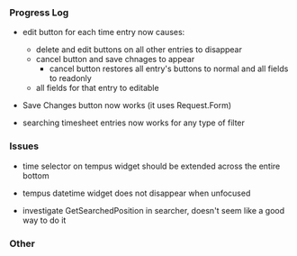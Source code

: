### Progress Log

- edit button for each time entry now causes:
    - delete and edit buttons on all other entries to disappear 
    - cancel button and save chnages to appear
        - cancel button restores all entry's buttons to normal and all fields to readonly
    - all fields for that entry to editable

- Save Changes button now works (it uses Request.Form)
- searching timesheet entries now works for any type of filter

### Issues

- time selector on tempus widget should be extended across the entire bottom
- tempus datetime widget does not disappear when unfocused

- investigate GetSearchedPosition in searcher, doesn't seem like a good way to do it

### Other 